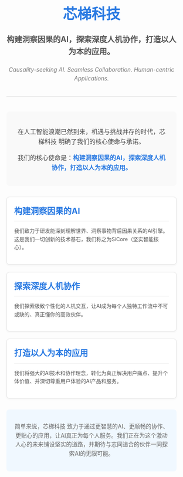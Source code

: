 <style>
  .intro-container {
    font-family: -apple-system, BlinkMacSystemFont, "Segoe UI", Roboto, Oxygen, Ubuntu, Cantarell, "Fira Sans", "Droid Sans", "Helvetica Neue", sans-serif;
    line-height: 1.6;
    color: #333;
    padding: 20px;
    max-width: 900px;
    margin: auto;
  }
  .intro-header {
    text-align: center;
    margin-bottom: 40px;
    padding-bottom: 20px;
    border-bottom: 2px solid #eaeaea;
  }
  .intro-header h1 {
    font-size: 2.8em;
    color: #2a7ae2; /* Blue color from before, for consistency */
    margin-bottom: 0.5em;
  }
  .intro-header .slogan-zh {
    font-size: 1.5em;
    color: #555;
    font-weight: bold;
  }
  .intro-header .slogan-en {
    font-size: 1.1em;
    color: #777;
    margin-top: 5px;
    font-style: italic;
  }
  .mission-statement {
    background-color: #f9f9f9;
    padding: 25px;
    border-radius: 8px;
    margin-bottom: 30px;
    text-align: center;
  }
  .mission-statement p {
    font-size: 1.2em;
    color: #444;
    margin-bottom: 10px;
  }
  .mission-statement strong {
    color: #2a7ae2;
  }
  .core-pillars {
    display: flex;
    justify-content: space-around;
    gap: 20px;
    margin-bottom: 30px;
    flex-wrap: wrap; /* Allow wrapping on smaller screens */
  }
  .pillar {
    background-color: #ffffff;
    border: 1px solid #e0e0e0;
    border-radius: 8px;
    padding: 20px;
    flex: 1;
    min-width: 250px; /* Minimum width for each pillar */
    box-shadow: 0 2px 5px rgba(0,0,0,0.05);
    transition: transform 0.3s ease, box-shadow 0.3s ease;
  }
  .pillar:hover {
    transform: translateY(-5px);
    box-shadow: 0 4px 10px rgba(0,0,0,0.1);
  }
  .pillar h3 {
    font-size: 1.6em;
    color: #2a7ae2;
    margin-top: 0;
    margin-bottom: 15px;
    border-bottom: 1px solid #eee;
    padding-bottom: 10px;
  }
  .pillar p {
    font-size: 1em;
    color: #555;
  }
  .conclusion {
    text-align: center;
    font-size: 1.1em;
    color: #666;
    padding: 20px;
    background-color: #f0f8ff; /* Light blue from before */
    border-radius: 8px;
  }
</style>

<div class="intro-container">
  <header class="intro-header">
    <h1>芯梯科技</h1>
    <p class="slogan-zh">构建洞察因果的AI，探索深度人机协作，打造以人为本的应用。</p>
    <p class="slogan-en">Causality-seeking AI. Seamless Collaboration. Human-centric Applications.</p>
  </header>

  <section class="mission-statement">
    <p>在人工智能浪潮已然到来，机遇与挑战并存的时代，芯梯科技 明确了我们的核心使命与承诺。</p>
    <p>我们的核心使命是：<strong>构建洞察因果的AI，探索深度人机协作，打造以人为本的应用。</strong></p>
  </section>

  <section class="core-pillars">
    <div class="pillar">
      <h3>构建洞察因果的AI</h3>
      <p>我们致力于研发能深刻理解世界、洞察事物背后因果关系的AI引擎。这是我们一切创新的技术基石，我们称之为SiCore（坚实智能核心）。</p>
    </div>
    <div class="pillar">
      <h3>探索深度人机协作</h3>
      <p>我们探索极致个性化的人机交互，让AI成为每个人独特工作流中不可或缺的、真正懂你的高效伙伴。</p>
    </div>
    <div class="pillar">
      <h3>打造以人为本的应用</h3>
      <p>我们将强大的AI技术和协作理念，转化为真正解决用户痛点、提升个体价值、并深切尊重用户体验的AI产品和服务。</p>
    </div>
  </section>

  <footer class="conclusion">
    <p>简单来说，芯梯科技 致力于通过更智慧的AI、更顺畅的协作、更贴心的应用，让AI真正为每个人服务。我们正在为这个激动人心的未来铺设坚实的道路，并期待与志同道合的伙伴一同探索AI的无限可能。</p>
  </footer>
</div>

 